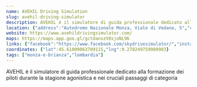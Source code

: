 ```yaml
---
name: AVEHIL Driving Simulation
slug: avehil-driving-simulator
description: AVEHIL è il simulatore di guida professionale dedicato alla formazione dei piloti durante la stagione agonistica e nei cruciali passaggi di categoria
location: {"address":"Autodromo Nazionale Monza, Viale di Vedano, 5","city":"Monza MB","cap":"20900"}
website: https://www.avehildrivingsimulator.com/
maps: https://maps.app.goo.gl/gctdanxzV8sjoNL96
links: {"facebook":"https://www.facebook.com/skydrivesimulator/","instagram":"https://www.instagram.com/avehil_simulator/","youtube":"https://www.youtube.com/channel/UC7FRsHjuREEOftEvHU1-ikQ"}
coordinates: {"lat":45.61009063709115,"lng":9.278249759989903}
tags: ["monza-e-brianza","lombardia"]
---
```

AVEHIL è il simulatore di guida professionale dedicato alla formazione dei piloti durante la stagione agonistica e nei cruciali passaggi di categoria
